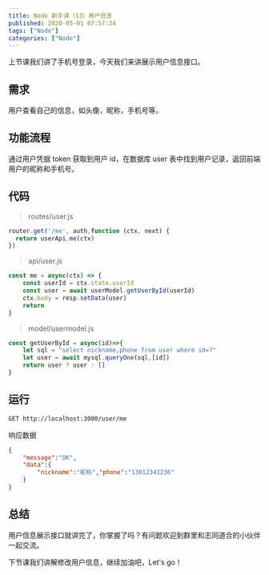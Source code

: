```yaml
---
title: Node 新手课（13）用户信息
published: 2020-05-01 07:57:34
tags: ["Node"]
categories: ["Node"]
---
```




上节课我们讲了手机号登录，今天我们来讲展示用户信息接口。

## 需求

用户查看自己的信息，如头像，昵称，手机号等。

## 功能流程

通过用户凭据 token 获取到用户 id，在数据库 user 表中找到用户记录，返回前端用户的昵称和手机号。

## 代码

> routes/user.js

```js
router.get('/me', auth,function (ctx, next) {
  return userApi.me(ctx)
})
```

> api/user.js

```js
const me = async(ctx) => {
    const userId = ctx.state.userId
    const user = await userModel.getUserById(userId)
    ctx.body = resp.setData(user)
    return
}
```

> model/usermodel.js

```js
const getUserById = async(id)=>{
    let sql = "select nickname,phone from user where id=?"
    let user = await mysql.queryOne(sql,[id])
    return user ? user : []
}
```

## 运行

```sh
GET http://localhost:3000/user/me

```

响应数据

```json
{
    "message":"OK",
    "data":{
        "nickname":"昵称","phone":"13012341236"
    }
}
```

## 总结

用户信息展示接口就讲完了，你掌握了吗？有问题欢迎到群里和志同道合的小伙伴一起交流。

下节课我们讲解修改用户信息，继续加油吧，Let's go！
